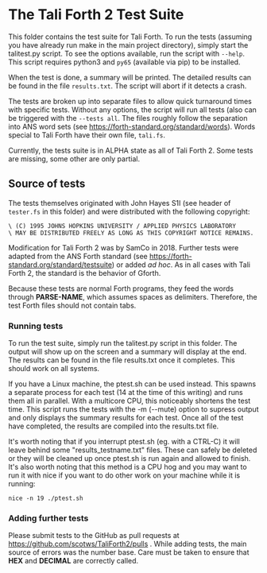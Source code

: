 # The Tali Forth 2 Test Suite

This folder contains the test suite for Tali Forth. To run the tests (assuming
you have already run make in the main project directory), simply start the
talitest.py script. To see the options available, run the script with `--help`.
This script requires python3 and `py65` (available via pip) to be installed.

When the test is done, a summary will be printed. The detailed results can be
found in the file `results.txt`. The script will abort if it detects a crash. 

The tests are broken up into separate files to allow quick turnaround times with
specific tests. Without any options, the script will run all tests (also
can be triggered with the `--tests all`. The files roughly follow the separation
into ANS word sets (see https://forth-standard.org/standard/words). Words
special to Tali Forth have their own file, `tali.fs`. 

Currently, the tests suite is in ALPHA state as all of Tali Forth 2. Some tests
are missing, some other are only partial.

## Source of tests

The tests themselves originated with John Hayes S1I (see header of `tester.fs`
in this folder) and were distributed with the following copyright:
```
\ (C) 1995 JOHNS HOPKINS UNIVERSITY / APPLIED PHYSICS LABORATORY
\ MAY BE DISTRIBUTED FREELY AS LONG AS THIS COPYRIGHT NOTICE REMAINS.
```
Modification for Tali Forth 2 was by SamCo in 2018. Further tests were adapted
from the ANS Forth standard (see
https://forth-standard.org/standard/testsuite) or added *ad hoc*. As in all
cases with Tali Forth 2, the standard is the behavior of Gforth.

Because these tests are normal Forth programs, they feed the words through
**PARSE-NAME**, which assumes spaces as delimiters. Therefore, the test Forth
files should not contain tabs.

### Running tests

To run the test suite, simply run the talitest.py script in this folder.
The output will show up on the screen and a summary will display at
the end.  The results can be found in the file results.txt once it
completes.  This should work on all systems.

If you have a Linux machine, the ptest.sh can be used instead.  This
spawns a separate process for each test (14 at the time of this
writing) and runs them all in parallel.  With a multicore CPU, this
noticeably shortens the test time.  This script runs the tests with
the -m (--mute) option to supress output and only displays the summary
results for each test.  Once all of the test have completed, the
results are compiled into the results.txt file.

It's worth noting that if you interrupt ptest.sh (eg. with a CTRL-C)
it will leave behind some "results_testname.txt" files.  These can
safely be deleted or they will be cleaned up once ptest.sh is run
again and allowed to finish.  It's also worth noting that this method
is a CPU hog and you may want to run it with nice if you want to do
other work on your machine while it is running:

```
nice -n 19 ./ptest.sh
```


### Adding further tests

Please submit tests to the GitHub as pull requests at
https://github.com/scotws/TaliForth2/pulls . While adding tests, the main
source of errors was the number base. Care must be taken to ensure that **HEX**
and **DECIMAL** are correctly called.
